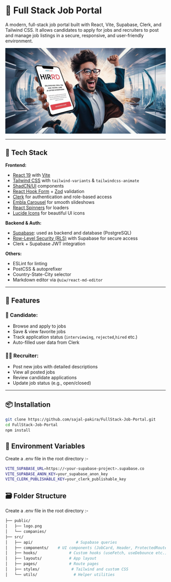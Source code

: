 # 🚀 Full Stack Job Portal

A modern, full-stack job portal built with React, Vite, Supabase, Clerk, and Tailwind CSS. It allows candidates to apply for jobs and recruiters to post and manage job listings in a secure, responsive, and user-friendly environment.

![Banner](./public/banner.jpeg)

---

## 🔧 Tech Stack

**Frontend:**

- [React 19](https://reactjs.org/) with [Vite](https://vitejs.dev/)
- [Tailwind CSS](https://tailwindcss.com/) with `tailwind-variants` & `tailwindcss-animate`
- [ShadCN/UI](https://ui.shadcn.dev/) components
- [React Hook Form](https://react-hook-form.com/) + [Zod](https://github.com/colinhacks/zod) validation
- [Clerk](https://clerk.dev/) for authentication and role-based access
- [Embla Carousel](https://www.embla-carousel.com/) for smooth slideshows
- [React Spinners](https://www.davidhu.io/react-spinners/) for loaders
- [Lucide Icons](https://lucide.dev/icons/) for beautiful UI icons

**Backend & Auth:**

- [Supabase](https://supabase.io/): used as backend and database (PostgreSQL)
- [Row-Level Security (RLS)](https://supabase.com/docs/learn/auth-deep-dive/auth-row-level-security) with Supabase for secure access
- Clerk + Supabase JWT integration

**Others:**

- ESLint for linting
- PostCSS & autoprefixer
- Country-State-City selector
- Markdown editor via `@uiw/react-md-editor`

---

## 🔐 Features

### 👤 Candidate:

- Browse and apply to jobs
- Save & view favorite jobs
- Track application status (`interviewing`, `rejected`,`hired` etc.)
- Auto-filled user data from Clerk

### 🧑‍💼 Recruiter:

- Post new jobs with detailed descriptions
- View all posted jobs
- Review candidate applications
- Update job status (e.g., open/closed)

---

## 📦 Installation

```bash
git clone https://github.com/sajal-pakira/FullStack-Job-Portal.git
cd FullStack-Job-Portal
npm install
```

## 🧪 Environment Variables

Create a .env file in the root directory :-

```bash
VITE_SUPABASE_URL=https://<your-supabase-project>.supabase.co
VITE_SUPABASE_ANON_KEY=your_supabase_anon_key
VITE_CLERK_PUBLISHABLE_KEY=your_clerk_publishable_key

```

## 🗃️ Folder Structure

Create a .env file in the root directory :-

```bash
├── public/
│   ├── logo.png
│   └── companies/
├── src/
│   ├── api/                   # Supabase queries
│   ├── components/    # UI components (JobCard, Header, ProtectedRoute etc.)
│   ├── hooks/              # Custom hooks (useFetch, useDebounce etc.)
│   ├── layouts/            # App layout
│   ├── pages/              # Route pages
│   ├── styles/              # Tailwind and custom CSS
│   └── utils/                # Helper utilities


```
